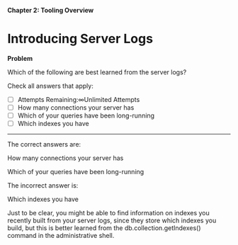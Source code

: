 **Chapter 2: Tooling Overview**

# Introducing Server Logs

**Problem**

Which of the following are best learned from the server logs?

Check all answers that apply:

- [ ] Attempts Remaining:∞Unlimited Attempts
- [ ] How many connections your server has
- [ ] Which of your queries have been long-running
- [ ] Which indexes you have

___

The correct answers are:

How many connections your server has

Which of your queries have been long-running

The incorrect answer is:

Which indexes you have

Just to be clear, you might be able to find information on indexes you recently built from your server logs, since they store which indexes you build, but this is better learned from the db.collection.getIndexes() command in the administrative shell.

